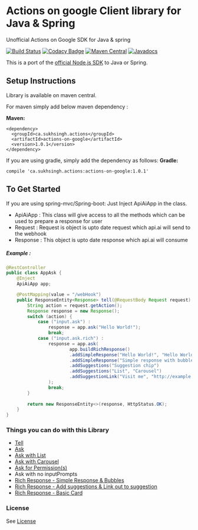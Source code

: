 # Actions on google Client library for Java & Spring
Unofficial Actions on Google SDK for Java & spring

[![Build Status](https://travis-ci.org/sukhvinder1/actions-on-google-java.svg?branch=master)](https://travis-ci.org/sukhvinder1/actions-on-google-java)
[![Codacy Badge](https://api.codacy.com/project/badge/Grade/3ed58fe1ebdc4af19acd3bdb19b39c52)](https://www.codacy.com/app/sukhvinder1/actions-on-google-java?utm_source=github.com&amp;utm_medium=referral&amp;utm_content=sukhvinder1/actions-on-google-java&amp;utm_campaign=Badge_Grade)
[![Maven Central](https://img.shields.io/badge/maven--central-1.0.1-brightgreen.svg)](http://search.maven.org/#artifactdetails%7Cca.sukhsingh.actions%7Cactions-on-google%7C1.0.2%7Cjar)
[![Javadocs](http://javadoc.io/badge/ca.sukhsingh.actions/actions-on-google.svg)](http://javadoc.io/doc/ca.sukhsingh.actions/actions-on-google/1.0.1)

This is a port of the [official Node.js SDK](https://github.com/actions-on-google/actions-on-google-nodejs) to Java or Spring.

## Setup Instructions 
Library is available on maven central.


For maven simply add below maven dependency :

__Maven:__

    <dependency>
      <groupId>ca.sukhsingh.actions</groupId>
      <artifactId>actions-on-google</artifactId>
      <version>1.0.1</version>
    </dependency>


If you are using gradle, simply add the dependency as follows:
__Gradle:__
    
    compile 'ca.sukhsingh.actions:actions-on-google:1.0.1'

## To Get Started
If you are using spring-mvc/Spring-boot:
Just Inject ApiAiApp in the class. 

* ApiAiApp : This class will give access to all the methods which can be used to prepare a response for user
* Request : Request is object is upto date request which api.ai will send to the webhook
* Response : This object is upto date response which api.ai will consume

##### Example :

```java
@RestController
public class AppAsk {
    @Inject
    ApiAiApp app;

    @PostMapping(value = "/webHook")
    public ResponseEntity<Response> tell(@RequestBody Request request) {
        String action = request.getAction();
        Response response = new Response();
        switch (action) {
            case ("input.ask") :
                response = app.ask("Hello World!");
                break;
            case ("input.ask.rich") :
                response = app.ask(
                        app.buildRichResponse()
                        .addSimpleResponse("Hello World!", "Hello World!")
                        .addSimpleResponse("Simple response with bubble")
                        .addSuggestions("Suggestion chip")
                        .addSuggestions("List", "Carousel")
                        .addSuggestionLink("Visit me", "http://example.com")
                );
                break;
        }
        
        return new ResponseEntity<>(response, HttpStatus.OK);
    }
}
```

### Things you can do with this Library
* [Tell](https://github.com/sukhvinder1/actions-on-google-java/wiki/app.tell)
* [Ask](https://github.com/sukhvinder1/actions-on-google-java/wiki/app.ask)
* [Ask with List](https://github.com/sukhvinder1/actions-on-google-java/wiki/app.askWithList)
* [Ask with Carousel](https://github.com/sukhvinder1/actions-on-google-java/wiki/app.askWithCarousel)
* [Ask for Permission(s)](https://github.com/sukhvinder1/actions-on-google-java/wiki/app.askForPermisssion(s))
* Ask with no inputPrompts
* [Rich Response - Simple Response & Bubbles](https://github.com/sukhvinder1/actions-on-google-java/wiki/RichResponse---buildSimpleResponse)
* [Rich Response - Add suggestions & Link out to suggestion](https://github.com/sukhvinder1/actions-on-google-java/wiki/RichResponse---addSuggestions)
* [Rich Response - Basic Card](https://github.com/sukhvinder1/actions-on-google-java/wiki/RichResponse---buildBasicCard)

### License
See [License](https://github.com/sukhvinder1/actions-on-google-java/blob/master/LICENSE)
